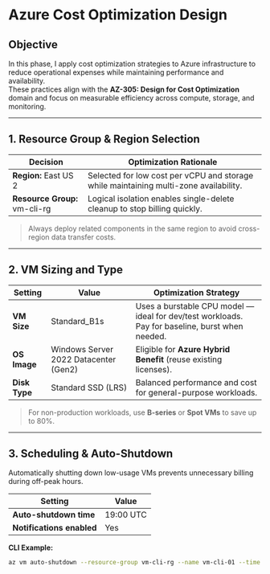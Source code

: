 # Azure Cost Optimization Design

## Objective
In this phase, I apply cost optimization strategies to Azure infrastructure to reduce operational expenses while maintaining performance and availability.  
These practices align with the **AZ-305: Design for Cost Optimization** domain and focus on measurable efficiency across compute, storage, and monitoring.

---

## 1. Resource Group & Region Selection

| Decision | Optimization Rationale |
|-----------|------------------------|
| **Region:** East US 2 | Selected for low cost per vCPU and storage while maintaining multi-zone availability. |
| **Resource Group:** vm-cli-rg | Logical isolation enables single-delete cleanup to stop billing quickly. |

> Always deploy related components in the same region to avoid cross-region data transfer costs.

---

## 2. VM Sizing and Type

| Setting | Value | Optimization Strategy |
|----------|--------|-----------------------|
| **VM Size** | Standard_B1s | Uses a burstable CPU model — ideal for dev/test workloads. Pay for baseline, burst when needed. |
| **OS Image** | Windows Server 2022 Datacenter (Gen2) | Eligible for **Azure Hybrid Benefit** (reuse existing licenses). |
| **Disk Type** | Standard SSD (LRS) | Balanced performance and cost for general-purpose workloads. |

> For non-production workloads, use **B-series** or **Spot VMs** to save up to 80%.

---

## 3. Scheduling & Auto-Shutdown

Automatically shutting down low-usage VMs prevents unnecessary billing during off-peak hours.

| Setting | Value |
|----------|--------|
| **Auto-shutdown time** | 19:00 UTC |
| **Notifications enabled** | Yes |

**CLI Example:**
```bash
az vm auto-shutdown --resource-group vm-cli-rg --name vm-cli-01 --time 1900
